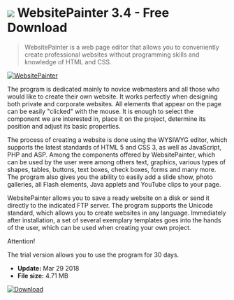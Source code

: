 # ![](https://cdn.softexe.net/static/icon/3/websitepainter-10447.png) WebsitePainter 3.4 - Free Download

> WebsitePainter is a web page editor that allows you to conveniently create professional websites without programming skills and knowledge of HTML and CSS.

[![WebsitePainter](https://gallery.dpcdn.pl/imgc/Tools/9485/g_-_420x350_1.5_-_x20120729162311_00.png)](https://softexe.net/win/development-it/web-applications/websitepainter:pRddg.html)

The program is dedicated mainly to novice webmasters and all those who would like to create their own website. It works perfectly when designing both private and corporate websites. All elements that appear on the page can be easily "clicked" with the mouse. It is enough to select the component we are interested in, place it on the project, determine its position and adjust its basic properties.
 
 The process of creating a website is done using the WYSIWYG editor, which supports the latest standards of HTML 5 and CSS 3, as well as JavaScript, PHP and ASP. Among the components offered by WebsitePainter, which can be used by the user were among others text, graphics, various types of shapes, tables, buttons, text boxes, check boxes, forms and many more. The program also gives you the ability to easily add a slide show, photo galleries, all Flash elements, Java applets and YouTube clips to your page.
 
 WebsitePainter allows you to save a ready website on a disk or send it directly to the indicated FTP server. The program supports the Unicode standard, which allows you to create websites in any language. Immediately after installation, a set of several exemplary templates goes into the hands of the user, which can be used when creating your own project.
 
  Attention!
 
 The trial version allows you to use the program for 30 days.


- **Update:** Mar 29 2018
- **File size:** 4.71 MB

[![Download](https://cdn.softexe.net/static/img/download.png)](https://softexe.net/win/development-it/web-applications/websitepainter:pRddg.html)


